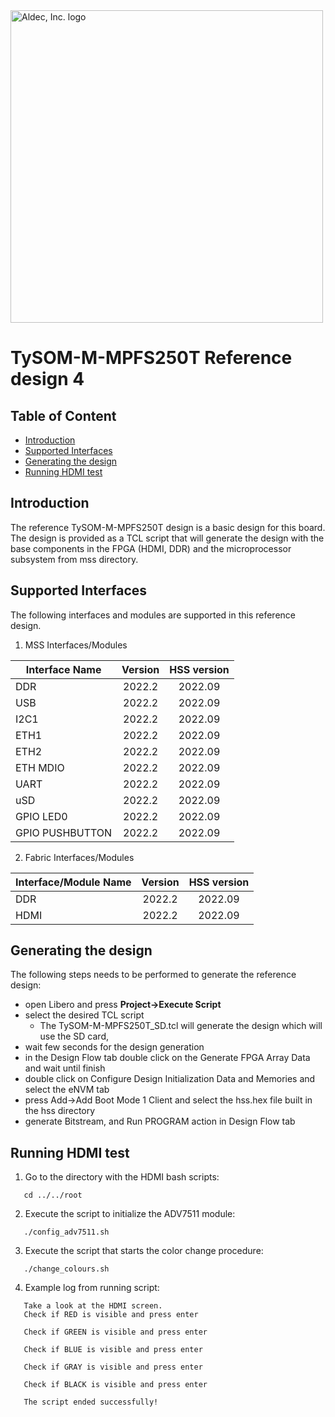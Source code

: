 <a href="https://www.aldec.com/en">
  <img src="https://www.aldec.com/files/file/Aldec_Crescent_rgb_sm.png" width="500" alt="Aldec, Inc. logo" />
</a>

# TySOM-M-MPFS250T Reference design 4

## Table of Content
- [Introduction](#introduction)
- [Supported Interfaces](#supported-interfaces)
- [Generating the design](#generating-design)
- [Running HDMI test](#running-hdmi-test)

## Introduction <a name="introduction"/>

The reference TySOM-M-MPFS250T design is a basic design for this board. The design is provided as a TCL script that will generate the design with the base components in the FPGA (HDMI, DDR) and the microprocessor subsystem from mss directory. 

## Supported Interfaces <a name="supported-interfaces"/>

The following interfaces and modules are supported in this reference design.

1. MSS Interfaces/Modules

| Interface Name  | Version | HSS version |
| --------------- |:-------:|:-----------:|
| DDR             | 2022.2  |   2022.09   |
| USB             | 2022.2  |   2022.09   |
| I2C1            | 2022.2  |   2022.09   |
| ETH1            | 2022.2  |   2022.09   |
| ETH2            | 2022.2  |   2022.09   |
| ETH MDIO        | 2022.2  |   2022.09   |
| UART            | 2022.2  |   2022.09   |
| uSD             | 2022.2  |   2022.09   |
| GPIO LED0       | 2022.2  |   2022.09   |
| GPIO PUSHBUTTON | 2022.2  |   2022.09   |

2. Fabric Interfaces/Modules

| Interface/Module Name | Version | HSS version |
| --------------------- |:-------:|:-----------:|
| DDR                   | 2022.2  |   2022.09   |
| HDMI                  | 2022.2  |   2022.09   |

## Generating the design <a name="generating-design"/>

The following steps needs to be performed to generate the reference design:
- open Libero and press **Project->Execute Script**
- select the desired TCL script
  - The TySOM-M-MPFS250T_SD.tcl will generate the design which will use the SD card,
- wait few seconds for the design generation
- in the Design Flow tab double click on the Generate FPGA Array Data and wait until finish
- double click on Configure Design Initialization Data and Memories and select the eNVM tab
- press Add->Add Boot Mode 1 Client and select the hss.hex file built in the hss directory
- generate Bitstream, and Run PROGRAM action in Design Flow tab

## Running HDMI test <a name="running-hdmi-test"/>

1. Go to the directory with the HDMI bash scripts:

`   cd ../../root`

2. Execute the script to initialize the ADV7511 module:

`   ./config_adv7511.sh`

3. Execute the script that starts the color change procedure:

`   ./change_colours.sh`

4. Example log from running script:

```
   Take a look at the HDMI screen. 
   Check if RED is visible and press enter

   Check if GREEN is visible and press enter

   Check if BLUE is visible and press enter

   Check if GRAY is visible and press enter

   Check if BLACK is visible and press enter

   The script ended successfully! 
```


